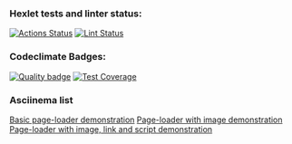 ### Hexlet tests and linter status:
[![Actions Status](https://github.com/Data-Wan/python-project-lvl3/workflows/hexlet-check/badge.svg)](https://github.com/Data-Wan/python-project-lvl3/actions)
[![Lint Status](https://github.com/Data-Wan/python-project-lvl3/workflows/.github/workflows/linter-check.yml/badge.svg)](https://github.com/Data-Wan/python-project-lvl3/actions)
### Codeclimate Badges:
[![Quality badge](https://api.codeclimate.com/v1/badges/91918b0578ba5a6deeab/maintainability)](https://codeclimate.com/github/Data-Wan/python-project-lvl3/maintainability)
[![Test Coverage](https://api.codeclimate.com/v1/badges/91918b0578ba5a6deeab/test_coverage)](https://codeclimate.com/github/Data-Wan/python-project-lvl3/test_coverage)

### Asciinema list
[Basic page-loader demonstration](https://asciinema.org/a/DmuiWtaNS2iDkLoupRK6avzHL)
[Page-loader with image demonstration](https://asciinema.org/a/jdlQrRUxwLWsjyobLr6bah8GT)
[Page-loader with image, link and script demonstration](https://asciinema.org/a/9qYCMwbbmCieJuUjs0tqoFPCV)